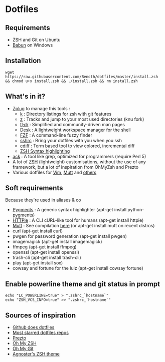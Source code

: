 # Dotfiles

## Requirements
- ZSH and Git on Ubuntu
- [Babun](http://babun.github.io/) on Windows


## Installation
```
wget https://raw.githubusercontent.com/Benoth/dotfiles/master/install.zsh && chmod u+x install.zsh && ./install.zsh && rm install.zsh
```


## What's in it?
- [Zplug](https://git.io/zplug) to manage this tools :
  - [k](https://github.com/rimraf/k) : Directory listings for zsh with git features
  - [z](https://github.com/knu/z) : Tracks and jump to your most used directories (knu fork)
  - [tl;dr](https://github.com/raylee/tldr) : Simplified and community-driven man pages
  - [Desk](https://github.com/jamesob/desk) : A lightweight workspace manager for the shell
  - [FZF](https://github.com/junegunn/fzf) : A command-line fuzzy finder
  - [sshrc](https://github.com/Russell91/sshrc) : Bring your dotfiles with you when you ssh
  - [cdiff](https://github.com/ymattw/cdiff) : Term based tool to view colored, incremental diff
  - [ZSH Syntax highlighting](https://github.com/zsh-users/zsh-syntax-highlighting)
- [ack](http://beyondgrep.com/) : A tool like grep, optimized for programmers (require Perl 5)
- A lot of [ZSH](https://github.com/Benoth/dotfiles/tree/master/zsh) (lightweight) customisations, without the use of any framework, but a lot of inspiration from OhMyZsh and Prezto
- Various dotfiles for [Vim](https://github.com/Benoth/dotfiles/tree/master/vim), [Mutt](https://github.com/Benoth/dotfiles/tree/master/mutt) and [others](https://github.com/Benoth/dotfiles/tree/master/others)


## Soft requirements
Because they're used in aliases & co
- [Pygments](http://pygments.org/) : A generic syntax highlighter (apt-get install python-pygments)
- [HTTPie](https://github.com/jkbrzt/httpie) : A CLI cURL-like tool for humans (apt-get install httpie)
- [Mutt](http://www.mutt.org/) : See compilation [here](https://github.com/Benoth/dotfiles/blob/master/mutt/muttrc#L1) (or apt-get install mutt on recent distros)
- curl (apt-get install curl)
- pwgen for password generation (apt-get install pwgen)
- imagemagick (apt-get install imagemagick)
- ffmpeg (apt-get install ffmpeg)
- openssl (apt-get install openssl)
- trash-cli (apt-get install trash-cli)
- play (apt-get install sox)
- cowsay and fortune for the lulz (apt-get install cowsay fortune)


## Enable powerline theme and git status in prompt
```
echo "LC_POWERLINE=true" > ".zshrc_`hostname`"
echo "ZSH_VCS_INFO=true" >> ".zshrc_`hostname`"
```


## Sources of inspiration
- [Github does dotfiles](http://dotfiles.github.io/)
- [Most starred dotfiles repos](https://github.com/search?langOverride=&language=&o=desc&q=dotfiles&repo=&s=stars&start_value=1&type=Repositories&utf8=%E2%9C%93)
- [Prezto](https://github.com/sorin-ionescu/prezto)
- [Oh My ZSH](https://github.com/robbyrussell/oh-my-zsh)
- [Oh My Git](https://github.com/arialdomartini/oh-my-git)
- [Agnoster's ZSH theme](https://gist.github.com/agnoster/3712874)

